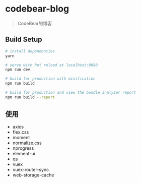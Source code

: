 # codebear-blog

> CodeBear的博客

## Build Setup

``` bash
# install dependencies
yarn

# serve with hot reload at localhost:8080
npm run dev

# build for production with minification
npm run build

# build for production and view the bundle analyzer report
npm run build --report
```

## 使用

* axios
* flex.css
* moment
* normalize.css
* nprogress
* element-ui
* qs
* vuex
* vuex-router-sync
* web-storage-cache